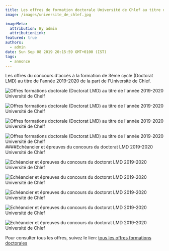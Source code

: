 ```yaml
---
title: Les offres de formation doctorale Université de Chlef au titre de l'année 2019-2020.
image: /images/universite_de_chlef.jpg

imageMeta:
  attribution: By admin
  attributionLink:
featured: true
authors:
  - admin
date: Sun Sep 08 2019 20:15:59 GMT+0100 (IST)
tags:
  - annonce
---
```

Les offres du concours d'accès à la formation de 3éme cycle (Doctorat LMD) au titre de l'année 2019-2020 de la part de l'Université de Chlef.

![Offres formations doctorale (Doctorat LMD) au titre de l'année 2019-2020 Université de Chelf](/images/offres-formations-doctorale-chlef.jpg)

![Offres formations doctorale (Doctorat LMD) au titre de l'année 2019-2020 Université de Chelf](/images/offres-formations-doctorale-chlef-2.jpg)

![Offres formations doctorale (Doctorat LMD) au titre de l'année 2019-2020 Université de Chelf](/images/offres-formations-doctorale-chlef-3.jpg)

![Offres formations doctorale (Doctorat LMD) au titre de l'année 2019-2020 Université de Chelf](/images/offres-formations-doctorale-chlef-4.jpg)
####Echéancier et épreuves du concours du doctorat LMD 2019-2020 Université de Chlef

![Echéancier et épreuves du concours du doctorat LMD 2019-2020  Université de Chlef](/images/epreuve-doctorat-lmd-chlef.jpg)

![Echéancier et épreuves du concours du doctorat LMD 2019-2020  Université de Chlef](/images/epreuve-doctorat-lmd-chlef-2.jpg)

![Echéancier et épreuves du concours du doctorat LMD 2019-2020  Université de Chlef](/images/epreuve-doctorat-lmd-chlef-3.jpg)

![Echéancier et épreuves du concours du doctorat LMD 2019-2020  Université de Chlef](/images/epreuve-doctorat-lmd-chlef-4.jpg)

![Echéancier et épreuves du concours du doctorat LMD 2019-2020  Université de Chlef](/images/epreuve-doctorat-lmd-chlef-5.jpg)

Pour consulter tous les offres, suivez le lien: [tous les offres formations doctorales](/tous-les-offres-de-formations-doctorale-lmd-2019-2020/)
